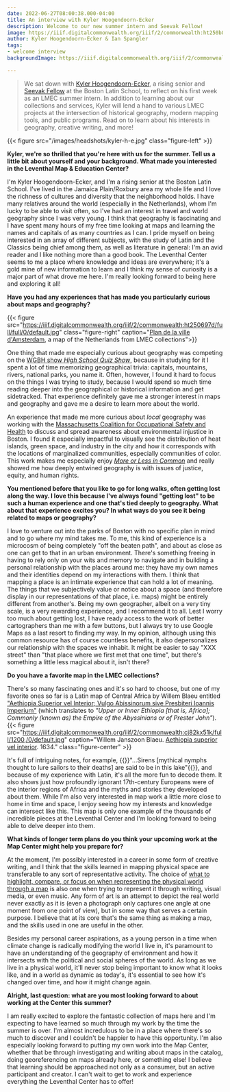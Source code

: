 ```yaml
---
date: 2022-06-27T08:00:38.000-04:00
title: An interview with Kyler Hoogendoorn-Ecker
description: Welcome to our new summer intern and Seevak Fellow!
image: https://iiif.digitalcommonwealth.org/iiif/2/commonwealth:ht250b888/2291,3151,6519,1974/full/0/default.jpg
author: Kyler Hoogendoorn-Ecker & Ian Spangler
tags:
- welcome interview
backgroundImage: https://iiif.digitalcommonwealth.org/iiif/2/commonwealth:ht250b888/2291,3151,6519,1974/full/0/default.jpg

---
```

> We sat down with [Kyler Hoogendoorn-Ecker](https://www.leventhalmap.org/about/people/kyler-hoogendoorn-ecker/), a rising senior and [Seevak Fellow](https://www.learntoquestion.com/seevak-human-rights-social-justice) at the Boston Latin School, to reflect on his first week as an LMEC summer intern. In addition to learning about our collections and services, Kyler will lend a hand to various LMEC projects at the intersection of historical geography, modern mapping tools, and public programs. Read on to learn about his interests in geography, creative writing, and more!

{{< figure src="/images/headshots/kyler-h-e.jpg" class="figure-left" >}}

**Kyler, we're so thrilled that you're here with us for the summer. Tell us a little bit about yourself and your background. What made you interested in the Leventhal Map & Education Center?**

I'm Kyler Hoogendoorn-Ecker, and I'm a rising senior at the Boston Latin School. I've lived in the Jamaica Plain/Roxbury area my whole life and I love the richness of cultures and diversity that the neighborhood holds. I have many relatives around the world (especially in the Netherlands), whom I'm lucky to be able to visit often, so I've had an interest in travel and world geography since I was very young. I think that geography is fascinating and I have spent many hours of my free time looking at maps and learning the names and capitals of as many countries as I can. I pride myself on being interested in an array of different subjects, with the study of Latin and the Classics being chief among them, as well as literature in general: I'm an avid reader and I like nothing more than a good book. The Leventhal Center seems to me a place where knowledge and ideas are everywhere; it's a gold mine of new information to learn and I think my sense of curiosity is a major part of what drove me here. I'm really looking forward to being here and exploring it all!

**Have you had any experiences that has made you particularly curious about maps and geography?**

{{< figure src="https://iiif.digitalcommonwealth.org/iiif/2/commonwealth:ht250697d/full/full/0/default.jpg" class="figure-right" caption="[Plan de la ville d'Amsterdam](https://iiif.digitalcommonwealth.org/iiif/2/commonwealth:ht250697d/full/full/0/default.jpg), a map of the Netherlands from LMEC collections">}}

One thing that made me especially curious about geography was competing on the [WGBH show _High School Quiz Show_](https://www.wgbh.org/high-school-quiz-show), because in studying for it I spent a lot of time memorizing geographical trivia: capitals, mountains, rivers, national parks, you name it. Often, however, I found it hard to focus on the things I was trying to study, because I would spend so much time reading deeper into the geographical or historical information and get sidetracked. That experience definitely gave me a stronger interest in maps and geography and gave me a desire to learn more about the world.

An experience that made me more curious about _local_ geography was working with the [Massachusetts Coalition for Occupational Safety and Health](http://www.masscosh.org/) to discuss and spread awareness about environmental injustice in Boston. I found it especially impactful to visually see the distribution of heat islands, green space, and industry in the city and how it corresponds with the locations of marginalized communities, especially communities of color. This work makes me especially enjoy [_More or Less in Common_](https://www.leventhalmap.org/digital-exhibitions/more-or-less-in-common/) and really showed me how deeply entwined geography is with issues of justice, equity, and human rights.

**You mentioned before that you like to go for long walks, often getting lost along the way. I love this because I've always found "getting lost" to be such a human experience and one that's tied deeply to geography. What about that experience excites you? In what ways do you see it being related to maps or geography?**

I love to venture out into the parks of Boston with no specific plan in mind and to go where my mind takes me. To me, this kind of experience is a microcosm of being completely "off the beaten path", and about as close as one can get to that in an urban environment. There's something freeing in having to rely only on your wits and memory to navigate and in building a personal relationship with the places around me: they have my own names and their identities depend on my interactions with them. I think that mapping a place is an intimate experience that can hold a lot of meaning. The things that we subjectively value or notice about a space (and therefore display in our representations of that place, i.e. maps) might be entirely different from another's. Being my own geographer, albeit on a very tiny scale, is a very rewarding experience, and I recommend it to all. Lest I worry too much about getting lost, I have ready access to the work of better cartographers than me with a few buttons, but I always try to use Google Maps as a last resort to finding my way. In my opinion, although using this common resource has of course countless benefits, it also depersonalizes our relationship with the spaces we inhabit. It might be easier to say "XXX street" than "that place where we first met that one time", but there's something a little less magical about it, isn't there?

**Do you have a favorite map in the LMEC collections?**

There's so many fascinating ones and it's so hard to choose, but one of my favorite ones so far is a Latin map of Central Africa by Willem Blaeu entitled ["Aethiopia Superior vel Interior; Vulgo Abissinorum sive Presbiteri Ioannis Imperium"](https://collections.leventhalmap.org/search/commonwealth:cj82kx509) (which translates to _"Upper or Inner Ethiopia \[that is, Africa\]; Commonly (known as) the Empire of the Abyssinians or of Prester John"_).
{{< figure src="https://iiif.digitalcommonwealth.org/iiif/2/commonwealth:cj82kx51k/full/1200,/0/default.jpg" caption="Willem Janszoon Blaeu. [Aethiopia superior vel interior](https://collections.leventhalmap.org/search/commonwealth:3f463279b). 1634." class="figure-center" >}}

It's full of intriguing notes, for example, {{<popup src="https://iiif.digitalcommonwealth.org/iiif/2/commonwealth:cj82kx51k/2479,4400,871,444/1200,/0/default.jpg" class="popupTooltip" target="blank">}}"...Sirens \[mythical nymphs thought to lure sailors to their deaths\] are said to be in this lake"{{</popup>}}, and because of my experience with Latin, it's all the more fun to decode them. It also shows just how profoundly ignorant 17th-century Europeans were of the interior regions of Africa and the myths and stories they developed about them. While I'm also very interested in map work a little more close to home in time and space, I enjoy seeing how my interests and knowledge can intersect like this. This map is only one example of the thousands of incredible pieces at the Leventhal Center and I'm looking forward to being able to delve deeper into them.

**What kinds of longer term plans do you think your upcoming work at the Map Center might help you prepare for?**

At the moment, I'm possibly interested in a career in some form of creative writing, and I think that the skills learned in mapping physical space are transferable to any sort of representative activity. The choice of [what to highlight, compare, or focus on when representing the physical world through a map](https://www.leventhalmap.org/digital-exhibitions/bending-lines/how-to-bend/projections/) is also one when trying to represent it through writing, visual media, or even music. Any form of art is an attempt to depict the real world never exactly as it is (even a photograph only captures one angle at one moment from one point of view), but in some way that serves a certain purpose. I believe that at its core that's the same thing as making a map, and the skills used in one are useful in the other.

Besides my personal career aspirations, as a young person in a time when climate change is radically modifying the world I live in, it's paramount to have an understanding of the geography of environment and how it intersects with the political and social spheres of the world. As long as we live in a physical world, it'll never stop being important to know what it looks like, and in a world as dynamic as today's, it's essential to see how it's changed over time, and how it might change again.

**Alright, last question: what are you most looking forward to about working at the Center this summer?**

I am really excited to explore the fantastic collection of maps here and I'm expecting to have learned so much through my work by the time the summer is over. I'm almost incredulous to be in a place where there's so much to discover and I couldn't be happier to have this opportunity. I'm also especially looking forward to putting my own work into the Map Center, whether that be through investigating and writing about maps in the catalog, doing georeferencing on maps already here, or something else! I believe that learning should be approached not only as a consumer, but an active participant and creator. I can't wait to get to work and experience everything the Leventhal Center has to offer!